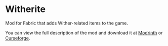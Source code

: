 # Witherite
Mod for Fabric that adds Wither-related items to the game.

You can view the full description of the mod and download it at [Modrinth](https://modrinth.com/mod/witherite) or [Curseforge](https://www.curseforge.com/minecraft/mc-mods/witherite).
